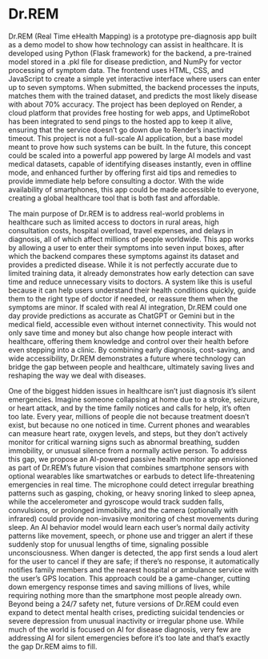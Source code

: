 # Dr.REM

Dr.REM (Real Time eHealth Mapping) is a prototype pre-diagnosis app built as a demo model to show how technology can assist in healthcare. It is developed using Python (Flask framework) for the backend, a pre-trained model stored in a .pkl file for disease prediction, and NumPy for vector processing of symptom data. The frontend uses HTML, CSS, and JavaScript to create a simple yet interactive interface where users can enter up to seven symptoms. When submitted, the backend processes the inputs, matches them with the trained dataset, and predicts the most likely disease with about 70% accuracy. The project has been deployed on Render, a cloud platform that provides free hosting for web apps, and UptimeRobot has been integrated to send pings to the hosted app to keep it alive, ensuring that the service doesn’t go down due to Render’s inactivity timeout. This project is not a full-scale AI application, but a base model meant to prove how such systems can be built. In the future, this concept could be scaled into a powerful app powered by large AI models and vast medical datasets, capable of identifying diseases instantly, even in offline mode, and enhanced further by offering first aid tips and remedies to provide immediate help before consulting a doctor. With the wide availability of smartphones, this app could be made accessible to everyone, creating a global healthcare tool that is both fast and affordable.

The main purpose of Dr.REM is to address real-world problems in healthcare such as limited access to doctors in rural areas, high consultation costs, hospital overload, travel expenses, and delays in diagnosis, all of which affect millions of people worldwide. This app works by allowing a user to enter their symptoms into seven input boxes, after which the backend compares these symptoms against its dataset and provides a predicted disease. While it is not perfectly accurate due to limited training data, it already demonstrates how early detection can save time and reduce unnecessary visits to doctors. A system like this is useful because it can help users understand their health conditions quickly, guide them to the right type of doctor if needed, or reassure them when the symptoms are minor. If scaled with real AI integration, Dr.REM could one day provide predictions as accurate as ChatGPT or Gemini but in the medical field, accessible even without internet connectivity. This would not only save time and money but also change how people interact with healthcare, offering them knowledge and control over their health before even stepping into a clinic. By combining early diagnosis, cost-saving, and wide accessibility, Dr.REM demonstrates a future where technology can bridge the gap between people and healthcare, ultimately saving lives and reshaping the way we deal with diseases. 

One of the biggest hidden issues in healthcare isn’t just diagnosis  it’s silent emergencies. Imagine someone collapsing at home due to a stroke, seizure, or heart attack, and by the time family notices and calls for help, it’s often too late. Every year, millions of people die not because treatment doesn’t exist, but because no one noticed in time. Current phones and wearables can measure heart rate, oxygen levels, and steps, but they don’t actively monitor for critical warning signs such as abnormal breathing, sudden immobility, or unusual silence from a normally active person. To address this gap, we propose an AI-powered passive health monitor app  envisioned as part of Dr.REM’s future vision  that combines smartphone sensors with optional wearables like smartwatches or earbuds to detect life-threatening emergencies in real time. The microphone could detect irregular breathing patterns such as gasping, choking, or heavy snoring linked to sleep apnea, while the accelerometer and gyroscope would track sudden falls, convulsions, or prolonged immobility, and the camera (optionally with infrared) could provide non-invasive monitoring of chest movements during sleep. An AI behavior model would learn each user’s normal daily activity patterns  like movement, speech, or phone use  and trigger an alert if these suddenly stop for unusual lengths of time, signaling possible unconsciousness. When danger is detected, the app first sends a loud alert for the user to cancel if they are safe; if there’s no response, it automatically notifies family members and the nearest hospital or ambulance service with the user’s GPS location. This approach could be a game-changer, cutting down emergency response times and saving millions of lives, while requiring nothing more than the smartphone most people already own. Beyond being a 24/7 safety net, future versions of Dr.REM could even expand to detect mental health crises, predicting suicidal tendencies or severe depression from unusual inactivity or irregular phone use. While much of the world is focused on AI for disease diagnosis, very few are addressing AI for silent emergencies before it’s too late  and that’s exactly the gap Dr.REM aims to fill.
